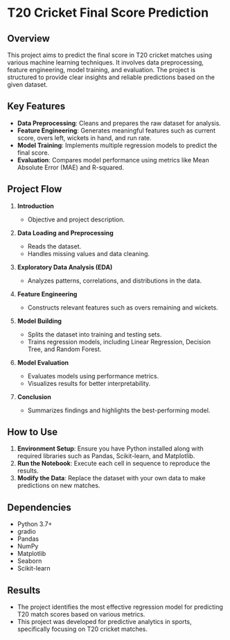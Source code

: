 # T20 Cricket Final Score Prediction

## Overview
This project aims to predict the final score in T20 cricket matches using various machine learning techniques. It involves data preprocessing, feature engineering, model training, and evaluation. The project is structured to provide clear insights and reliable predictions based on the given dataset.

## Key Features
- **Data Preprocessing**: Cleans and prepares the raw dataset for analysis.
- **Feature Engineering**: Generates meaningful features such as current score, overs left, wickets in hand, and run rate.
- **Model Training**: Implements multiple regression models to predict the final score.
- **Evaluation**: Compares model performance using metrics like Mean Absolute Error (MAE) and R-squared.

## Project Flow 
1. **Introduction**
   - Objective and project description.

2. **Data Loading and Preprocessing**
   - Reads the dataset.
   - Handles missing values and data cleaning.

3. **Exploratory Data Analysis (EDA)**
   - Analyzes patterns, correlations, and distributions in the data.

4. **Feature Engineering**
   - Constructs relevant features such as overs remaining and wickets.

5. **Model Building**
   - Splits the dataset into training and testing sets.
   - Trains regression models, including Linear Regression, Decision Tree, and Random Forest.

6. **Model Evaluation**
   - Evaluates models using performance metrics.
   - Visualizes results for better interpretability.

7. **Conclusion**
   - Summarizes findings and highlights the best-performing model.

## How to Use
1. **Environment Setup**: Ensure you have Python installed along with required libraries such as Pandas, Scikit-learn, and Matplotlib.
2. **Run the Notebook**: Execute each cell in sequence to reproduce the results.
3. **Modify the Data**: Replace the dataset with your own data to make predictions on new matches.

## Dependencies
- Python 3.7+
- gradio
- Pandas
- NumPy
- Matplotlib
- Seaborn
- Scikit-learn
  
## Results
- The project  identifies the most effective regression model for predicting T20 match scores based on various metrics.
- This project was developed for predictive analytics in sports, specifically focusing on T20 cricket matches.

